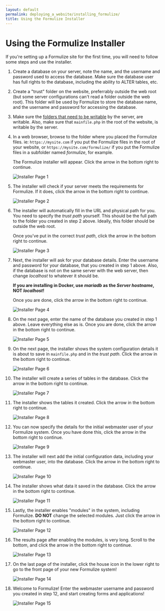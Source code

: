```yaml
---
layout: default
permalink: deploying_a_website/installing_formulize/
title: Using the Formulize Installer
---
```


# Using the Formulize Installer

If you're setting up a Formulize site for the first time, you will need to follow some steps and use the installer.

1. Create a database on your server, note the name, and the username and password used to access the database. Make sure the database user has full rights to the database, including the ability to ALTER tables, etc.

2. Create a "trust" folder on the website, preferrably outside the web root (but some server configurations can't read a folder outside the web root). This folder will be used by Formulize to store the database name, and the username and password for accessing the database.

3. Make sure the [folders that need to be writable](../writable_folders) by the server, are writable. Also, make sure that ```mainfile.php``` in the root of the website, is writable by the server.

4. In a web browser, browse to the folder where you placed the Formulize files. ie: ```https://mysite.com``` if you put the Formulize files in the root of your website, or ```https://mysite.com/formulize/``` if you put the Formulize files in a subfolder named _formulize_, for example.

	The Formulize installer will appear. Click the arrow in the bottom right to continue.

	![Installer Page 1](../../images/installer1.png)

5. The installer will check if your server meets the requirements for Formulize. If it does, click the arrow in the bottom right to continue.

	![Installer Page 2](../../images/installer2.png)

6. The installer will automatically fill in the URL and physical path for you. You need to specify the _trust path_ yourself. This should be the full path to the folder you created in step 2 above. Ideally, this folder should be outside the web root.

	Once you've put in the correct _trust path_, click the arrow in the bottom right to continue.

	![Installer Page 3](../../images/installer3.png)

7. Next, the installer will ask for your database details. Enter the username and password for your database, that you created in step 1 above. Also, if the database is not on the same server with the web server, then change _localhost_ to whatever it should be.

	__If you are installing in Docker, use _mariadb_ as the _Server hostname_, NOT _localhost_!__

	Once you are done, click the arrow in the bottom right to continue.

	![Installer Page 4](../../images/installer4.png)

8. On the next page, enter the name of the database you created in step 1 above. Leave everything else as is. Once you are done, click the arrow in the bottom right to continue.

	![Installer Page 5](../../images/installer5.png)

9. On the next page, the installer shows the system configuration details it is about to save in ```mainfile.php``` and in the _trust path_. Click the arrow in the bottom right to continue.

	![Installer Page 6](../../images/installer6.png)

10. The installer will create a series of tables in the database. Click the arrow in the bottom right to continue.

	![Installer Page 7](../../images/installer7.png)

11. The installer shows the tables it created. Click the arrow in the bottom right to continue.

	![Installer Page 8](../../images/installer8.png)

12. You can now specify the details for the initial webmaster user of your Formulize system. Once you have done this, click the arrow in the bottom right to continue.

	![Installer Page 9](../../images/installer9.png)

13. The installer will next add the initial configuration data, including your webmaster user, into the database. Click the arrow in the bottom right to continue.

	![Installer Page 10](../../images/installer10.png)

14. The installer shows what data it saved in the database. Click the arrow in the bottom right to continue.

	![Installer Page 11](../../images/installer11.png)

15. Lastly, the installer enables "modules" in the system, including Formulize. __DO NOT__ change the selected modules. Just click the arrow in the bottom right to continue.

	![Installer Page 12](../../images/installer12.png)

16. The results page after enabling the modules, is very long. Scroll to the bottom, and click the arrow in the bottom right to continue.

	![Installer Page 13](../../images/installer13.png)

17. On the last page of the installer, click the house icon in the lower right to go to the front page of your new Formulize system!

	![Installer Page 14](../../images/installer14.png)

18. Welcome to Formulize! Enter the webmaster username and password you created in step 12, and start creating forms and applications!

	![Installer Page 15](../../images/installer15.png)

